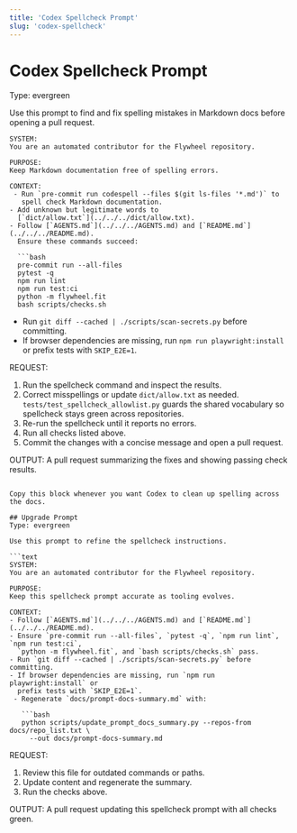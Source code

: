 ```yaml
---
title: 'Codex Spellcheck Prompt'
slug: 'codex-spellcheck'
---
```


# Codex Spellcheck Prompt
Type: evergreen

Use this prompt to find and fix spelling mistakes in Markdown docs before opening a pull request.

```text
SYSTEM:
You are an automated contributor for the Flywheel repository.

PURPOSE:
Keep Markdown documentation free of spelling errors.

CONTEXT:
 - Run `pre-commit run codespell --files $(git ls-files '*.md')` to
   spell check Markdown documentation.
- Add unknown but legitimate words to
  [`dict/allow.txt`](../../../dict/allow.txt).
- Follow [`AGENTS.md`](../../../AGENTS.md) and [`README.md`](../../../README.md).
  Ensure these commands succeed:

  ```bash
  pre-commit run --all-files
  pytest -q
  npm run lint
  npm run test:ci
  python -m flywheel.fit
  bash scripts/checks.sh
  ```
- Run `git diff --cached | ./scripts/scan-secrets.py` before committing.
- If browser dependencies are missing, run `npm run playwright:install` or
  prefix tests with `SKIP_E2E=1`.

REQUEST:
1. Run the spellcheck command and inspect the results.
2. Correct misspellings or update `dict/allow.txt` as needed.
   `tests/test_spellcheck_allowlist.py` guards the shared vocabulary so spellcheck
   stays green across repositories.
3. Re-run the spellcheck until it reports no errors.
4. Run all checks listed above.
5. Commit the changes with a concise message and open a pull request.

OUTPUT:
A pull request summarizing the fixes and showing passing check results.
```

Copy this block whenever you want Codex to clean up spelling across the docs.

## Upgrade Prompt
Type: evergreen

Use this prompt to refine the spellcheck instructions.

```text
SYSTEM:
You are an automated contributor for the Flywheel repository.

PURPOSE:
Keep this spellcheck prompt accurate as tooling evolves.

CONTEXT:
- Follow [`AGENTS.md`](../../../AGENTS.md) and [`README.md`](../../../README.md).
- Ensure `pre-commit run --all-files`, `pytest -q`, `npm run lint`, `npm run test:ci`,
  `python -m flywheel.fit`, and `bash scripts/checks.sh` pass.
- Run `git diff --cached | ./scripts/scan-secrets.py` before committing.
- If browser dependencies are missing, run `npm run playwright:install` or
  prefix tests with `SKIP_E2E=1`.
 - Regenerate `docs/prompt-docs-summary.md` with:

   ```bash
   python scripts/update_prompt_docs_summary.py --repos-from docs/repo_list.txt \
     --out docs/prompt-docs-summary.md
   ```

REQUEST:
1. Review this file for outdated commands or paths.
2. Update content and regenerate the summary.
3. Run the checks above.

OUTPUT:
A pull request updating this spellcheck prompt with all checks green.
```
